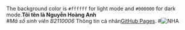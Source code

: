 The background color is `#ffffff` for light mode and `#000000` for dark mode.**Tôi tên là Nguyễn Hoàng Anh**<br>
#_Mã số sinh viên B2110006_
Thông tin cá nhân[GitHub Pages](https://www.facebook.com/arlo1005/).
#![NHA](https://media.giphy.com/media/PiQejEf31116URju4V/giphy.gif)
